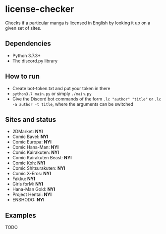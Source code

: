 # license-checker
Checks if a particular manga is licensed in English by looking it up on a given set of sites.
## Dependencies
* Python 3.7.3+
* The discord.py library
## How to run
* Create bot-token.txt and put your token in there
* `python3.7 main.py` or simply `./main.py`
* Give the Discord bot commands of the form `.lc "author" "title"` or `.lc -a author -t title`, where the arguments can be switched
## Sites and status
* 2DMarket: **NYI**
* Comic Bavel: **NYI**
* Comic Europa: **NYI**
* Comic Hana-Man: **NYI**
* Comic Kairakuten: **NYI**
* Comic Kairakuten Beast: **NYI**
* Comic Koh: **NYI**
* Comic Shitsurakuten: **NYI**
* Comic X-Eros: **NYI**
* Fakku: **NYI**
* Girls forM: **NYI**
* Hana-Man Gold: **NYI**
* Project Hentai: **NYI**
* ENSHODO: **NYI**
## Examples
TODO
